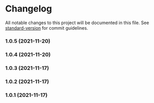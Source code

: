 # Changelog

All notable changes to this project will be documented in this file. See [standard-version](https://github.com/conventional-changelog/standard-version) for commit guidelines.

### 1.0.5 (2021-11-20)

### 1.0.4 (2021-11-20)

### 1.0.3 (2021-11-17)

### 1.0.2 (2021-11-17)

### 1.0.1 (2021-11-17)
